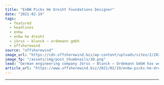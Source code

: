 ```yaml
---
title: "EnBW Picks He Dreiht Foundations Designer"
date: "2021-02-19"
tags: 
  - featured
  - headlines
  - enbw
  - enbw he dreiht
  - jörss — blunck — ordemann gmbh
  - offshorewind
source: "offshorewind"
image_url: "https://cdn.offshorewind.biz/wp-content/uploads/sites/2/2021/02/19093006/EnBW-Picks-He-Dreiht-Foundations-Designer.png"
image_fp: "/assets/img/post_thumbnails/30.png"
lead: "German engineering company Jörss — Blunck — Ordemann GmbH has won the contract to"
article_url: "https://www.offshorewind.biz/2021/02/19/enbw-picks-he-dreiht-foundations-designer/"
---
```


---

